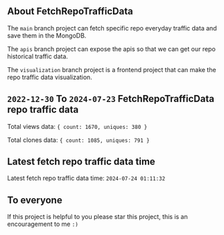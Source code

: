 ## About FetchRepoTrafficData

The `main` branch project can fetch specific repo everyday traffic data and save them in the MongoDB.

The `apis` branch project can expose the apis so that we can get our repo historical traffic data.

The `visualization` branch project is a frontend project that can make the repo traffic data visualization.

## `2022-12-30` To `2024-07-23` FetchRepoTrafficData repo traffic data

Total views data: `{ count: 1670, uniques: 380 }`

Total clones data: `{ count: 1085, uniques: 791 }`

## Latest fetch repo traffic data time

Latest fetch repo traffic data time: `2024-07-24 01:11:32`

## To everyone

If this project is helpful to you please star this project, this is an encouragement to me `:)`



